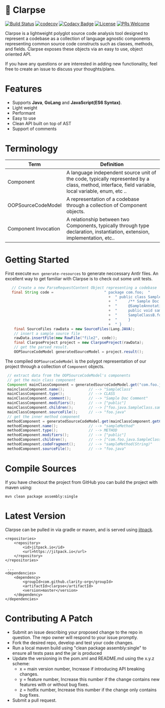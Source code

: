 # :rocket: Clarpse 
[![Build Status](https://travis-ci.org/clarity-org/clarpse.svg?branch=master)](https://travis-ci.org/clarity-org/clarpse) [![codecov](https://codecov.io/gh/clarity-org/clarpse/branch/master/graph/badge.svg)](https://codecov.io/gh/clarity-org/clarpse)  [![Codacy Badge](https://api.codacy.com/project/badge/Grade/2685a1fc39474c11bd882cd4bd738115)](https://www.codacy.com/app/clarity-bot-admin/clarpse?utm_source=github.com&amp;utm_medium=referral&amp;utm_content=clarity-org/clarpse&amp;utm_campaign=Badge_Grade)  [![License](https://img.shields.io/badge/License-Apache%202.0-blue.svg)](https://opensource.org/licenses/Apache-2.0) [![PRs Welcome](https://img.shields.io/badge/PRs-welcome-brightgreen.svg?style=flat-square)](http://makeapullrequest.com)

Clarpse is a lightweight polyglot source code analysis tool designed to represent a codebase as a collection of language agnostic components representing common source code constructs such as classes, methods, and fields. Clarpse exposes these objects via an easy to use, object oriented API.

If you have any questions or are interested in adding new functionality, feel free to create an issue to discuss your thoughts/plans.

# Features

 - Supports **Java**, **GoLang** and **JavaScript(ES6 Syntax)**. 
 - Light weight
 - Performant
 - Easy to use
 - Clean API built on top of AST
 - Support of comments

# Terminology
| Term                 | Definition                                                                                                                                                                  |
|----------------------|-----------------------------------------------------------------------------------------------------------------------------------------------------------------------------|
| Component            | A language independent source unit of the code, typically represented by a class, method, interface, field variable, local variable, enum, etc ..                                                       |
|  OOPSourceCodeModel  |                                                  A representation of a codebase through a collection of Component objects.                                                  |
| Component Invocation | A relationship between two Components, typically through type declaration, instantiation, extension, implementation, etc.. |

# Getting Started
First execute `mvn generate-resources` to generate neccessary Antlr files. An excellent way to get familiar with Clarpse is to check out some unit tests.
```java
   // Create a new ParseRequestContent Object representing a codebase
   final String code =                       " package com.foo;  "
                                               +  " public class SampleClass extends AbstractClass {                                                 "
                                               +  "     /** Sample Doc Comment */                                              "
                                               +  "     @SampleAnnotation                                                      "
                                               +  "     public void sampleMethod(String sampleMethodParam) throws AnException {"   
                                               +  "     SampleClassB.fooMethod();
                                               +  "     }                                                                      "
                                               +  " }                                                                          ";";
    final SourceFiles rawData = new SourceFiles(Lang.JAVA);
    // insert a sample source file
    rawData.insertFile(new RawFile("file2", code));
    final ClarpseProject project = new ClarpseProject(rawData);
    // get the parsed result.
    OOPSourceCodeModel generatedSourceModel = project.result();
   ```
   The compiled `OOPSourceCodeModel` is the polygot representation of our project through a collection of `Component` objects.
   ```java
    // extract data from the OOPSourceCodeModel's components
    // get the main class component
    Component mainClassComponent = generatedSourceCodeModel.get("com.foo.java.SampleClass");
    mainclassComponent.name();           // --> "SampleClass"
    mainClassComponent.type();           // --> CLASS
    mainClassComponent.comment();        // --> "Sample Doc Comment"
    mainClassComponent.modifiers();      // --> ["public"]
    mainClassComponent.children();       // --> ["foo.java.SampleClass.sampleMethod(java.lang.String)"]
    mainClassComponent.sourceFile();     // --> "foo.java"
    // get the inner method component
    methodComponent = generatedSourceCodeModel.get(mainClassComponent.getChildren().get(0));
    methodComponent.name();              // --> "sampleMethod"
    methodComponent.type();              // --> METHOD
    methodComponent.modifiers();         // --> ["public"]
    methodComponent.children();          // --> ["com.foo.java.SampleClass.sampleMethod(String).sampleMethodParam"]
    methodComopnent.codeFragment();      // --> "sampleMethod(String)"
    methodComponent.sourceFile();        // --> "foo.java"
```

# Compile Sources
If you have checkout the project from GitHub you can build the project with maven using:

    mvn clean package assembly:single

# Latest Version 
Clarpse can be pulled in via gradle or maven, and is served using [jitpack](https://jitpack.io/).
```
<repositories>
	<repository>
		<id>jitpack.io</id>
		<url>https://jitpack.io</url>
	</repository>
</repositories>
 
 ...
<dependencies>	 
  	<dependency>
		<groupId>com.github.clarity-org</groupId>
		<artifactId>clarpse</artifactId>
		<version>master</version>
	</dependency>
</dependencies> 
 ```
 
# Contributing A Patch

   -  Submit an issue describing your proposed change to the repo in question.
    The repo owner will respond to your issue promptly.
   - Fork the desired repo, develop and test your code changes.
   - Run a local maven build using "clean package assembly:single" to ensure all tests pass and the jar is produced
   - Update the versioning in the pom.xml and README.md using the x.y.z scheme:
     - x = main version number, Increase if introducing API breaking changes.
     - y = feature number, Increase this number if the change contains new features with or without bug fixes.
     - z = hotfix number, Increase this number if the change only contains bug fixes.
   -  Submit a pull request.


